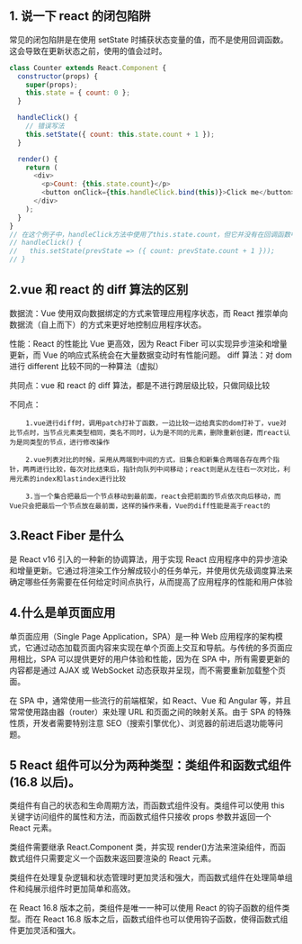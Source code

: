 ## 1. 说一下 react 的闭包陷阱

常见的闭包陷阱是在使用 setState 时捕获状态变量的值，而不是使用回调函数。这会导致在更新状态之前，使用的值会过时。

```js
class Counter extends React.Component {
  constructor(props) {
    super(props);
    this.state = { count: 0 };
  }

  handleClick() {
    // 错误写法
    this.setState({ count: this.state.count + 1 });
  }

  render() {
    return (
      <div>
        <p>Count: {this.state.count}</p>
        <button onClick={this.handleClick.bind(this)}>Click me</button>
      </div>
    );
  }
}
// 在这个例子中，handleClick方法中使用了this.state.count，但它并没有在回调函数中使用。因此，每次点击按钮时，都会使用旧的count值来更新状态，而不是当前状态。要解决这个问题，我们需要将handleClick方法改为使用回调函数：
// handleClick() {
//   this.setState(prevState => ({ count: prevState.count + 1 }));
// }
```

## 2.vue 和 react 的 diff 算法的区别

数据流：Vue 使用双向数据绑定的方式来管理应用程序状态，而 React 推崇单向数据流（自上而下）的方式来更好地控制应用程序状态。

性能：React 的性能比 Vue 更高效，因为 React Fiber 可以实现异步渲染和增量更新，而 Vue 的响应式系统会在大量数据变动时有性能问题。
diff 算法：对 dom 进行 different 比较不同的一种算法（虚拟）

共同点：vue 和 react 的 diff 算法，都是不进行跨层级比较，只做同级比较

不同点：

        1.vue进行diff时，调用patch打补丁函数，一边比较一边给真实的dom打补丁，vue对比节点时，当节点元素类型相同，类名不同时，认为是不同的元素，删除重新创建，而react认为是同类型的节点，进行修改操作

        2.vue列表对比的时候，采用从两端到中间的方式，旧集合和新集合两端各存在两个指针，两两进行比较，每次对比结束后，指针向队列中间移动；react则是从左往右一次对比，利用元素的index和lastindex进行比较

        3.当一个集合把最后一个节点移动到最前面，react会把前面的节点依次向后移动，而Vue只会把最后一个节点放在最前面，这样的操作来看，Vue的diff性能是高于react的

## 3.React Fiber 是什么

是 React v16 引入的一种新的协调算法，用于实现 React 应用程序中的异步渲染和增量更新。它通过将渲染工作分解成较小的任务单元，并使用优先级调度算法来确定哪些任务需要在任何给定时间点执行，从而提高了应用程序的性能和用户体验

## 4.什么是单页面应用

单页面应用（Single Page Application，SPA）是一种 Web 应用程序的架构模式，它通过动态加载页面内容来实现在单个页面上交互和导航。与传统的多页面应用相比，SPA 可以提供更好的用户体验和性能，因为在 SPA 中，所有需要更新的内容都是通过 AJAX 或 WebSocket 动态获取并呈现，而不需要重新加载整个页面。

在 SPA 中，通常使用一些流行的前端框架，如 React、Vue 和 Angular 等，并且常常使用路由器（router）来处理 URL 和页面之间的映射关系。由于 SPA 的特殊性质，开发者需要特别注意 SEO（搜索引擎优化）、浏览器的前进后退功能等问题。

## 5 React 组件可以分为两种类型：类组件和函数式组件(16.8 以后)。

类组件有自己的状态和生命周期方法，而函数式组件没有。类组件可以使用 this 关键字访问组件的属性和方法，而函数式组件只接收 props 参数并返回一个 React 元素。

类组件需要继承 React.Component 类，并实现 render()方法来渲染组件，而函数式组件只需要定义一个函数来返回要渲染的 React 元素。

类组件在处理复杂逻辑和状态管理时更加灵活和强大，而函数式组件在处理简单组件和纯展示组件时更加简单和高效。

在 React 16.8 版本之前，类组件是唯一一种可以使用 React 的钩子函数的组件类型。而在 React 16.8 版本之后，函数式组件也可以使用钩子函数，使得函数式组件更加灵活和强大。
